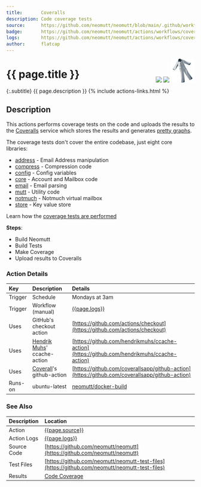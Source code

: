 ```yaml
---
title:       Coveralls
description: Code coverage tests
source:      https://github.com/neomutt/neomutt/blob/main/.github/workflows/coveralls.yml
badge:       https://github.com/neomutt/neomutt/actions/workflows/coveralls.yml/badge.svg
logs:        https://github.com/neomutt/neomutt/actions/workflows/coveralls.yml
author:      flatcap
---
```


<div style="float: right;">
<a href="{{page.logs}}"><img src="{{page.badge}}" /></a>
<a href="https://coveralls.io/github/neomutt/neomutt"><img src="https://img.shields.io/coveralls/github/neomutt/neomutt" /></a>
<a href="https://coveralls.io/"><img src="/images/coveralls.png" /></a>
</div>

# {{ page.title }}

{:.subtitle}
{{ page.description }}
{% include actions-links.html %}

## Description

This actions performs coverage tests on the code and uploads the results to the
[Coveralls](https://coveralls.io/) service which stores the results and
generates [pretty graphs](https://coveralls.io/github/neomutt/neomutt).

The coverage tests don't cover the entire codebase, just eight core libraries:
 - [address](https://neomutt.org/code/lib_address.html) - Email Address manipulation
 - [compress](https://neomutt.org/code/lib_compress.html) - Compression code
 - [config](https://neomutt.org/code/lib_config.html) - Config variables
 - [core](https://neomutt.org/code/lib_config.html) - Account and Mailbox code
 - [email](https://neomutt.org/code/lib_email.html) - Email parsing
 - [mutt](https://neomutt.org/code/lib_mutt.html) - Utility code
 - [notmuch](https://neomutt.org/code/lib_notmuch.html) - Notmuch virtual mailbox
 - [store](https://neomutt.org/code/lib_store.html) - Key value store

Learn how the [coverage tests are performed](../analysis/coverage.md)

**Steps**:
- Build Neomutt
- Build Tests
- Make Coverage
- Upload results to Coveralls

### Action Details

| Key     | Description                                                    | Details                                                                                        |
| :------ | :------------------------------------------------------------- | :--------------------------------------------------------------------------------------------- |
| Trigger | Schedule                                                       | Mondays at 3am                                                                                 |
| Trigger | Workflow (manual)                                              | [{{page.logs}}]({{page.logs}})                                                                 |
| Uses    | GitHub's checkout action                                       | [https://github.com/actions/checkout](https://github.com/actions/checkout)                     |
| Uses    | [Hendrik Muhs](https://github.com/hendrikmuhs)' ccache-action  | [https://github.com/hendrikmuhs/ccache-action](https://github.com/hendrikmuhs/ccache-action)   |
| Uses    | [Coverall](https://coveralls.io/)'s github-action              | [https://github.com/coverallsapp/github-action](https://github.com/coverallsapp/github-action) |
| Runs-on | ubuntu-latest                                                  | [neomutt/docker-build](https://ghcr.io/neomutt/docker-build)                                   |

### See Also

| Description | Location                                                                                       |
| :---------- | :--------------------------------------------------------------------------------------------- |
| Action      | [{{page.source}}]({{page.source}})                                                             |
| Action Logs | [{{page.logs}}]({{page.logs}})                                                                 |
| Source Code | [https://github.com/neomutt/neomutt](https://github.com/neomutt/neomutt)                       |
| Test Files  | [https://github.com/neomutt/neomutt-test-files](https://github.com/neomutt/neomutt-test-files) |
| Results     | [Code Coverage](https://coveralls.io/github/neomutt/neomutt)                                   |


